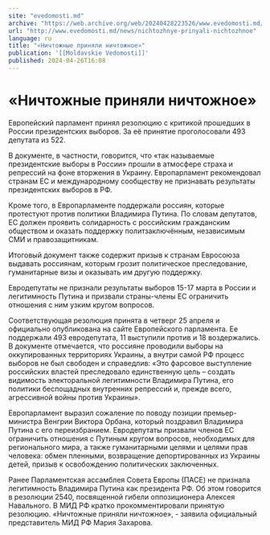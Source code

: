 ```yaml
---
site: "evedomosti.md"
archive: "https://web.archive.org/web/20240428223526/www.evedomosti.md/news/nichtozhnye-prinyali-nichtozhnoe"
url: "http://www.evedomosti.md/news/nichtozhnye-prinyali-nichtozhnoe"
language: ru
title: "«Ничтожные приняли ничтожное»"
publication: '[[Moldavskie Vedomosti]]'
published: 2024-04-26T16:08
---
```


# «Ничтожные приняли ничтожное»

Европейский парламент принял резолюцию с критикой прошедших в России президентских выборов. За её принятие проголосовали 493 депутата из 522.

В документе, в частности, говорится, что «так называемые президентские выборы в России» прошли в атмосфере страха и репрессий на фоне вторжения в Украину. Европарламент рекомендовал странам ЕС и международному сообществу не признавать результаты президентских выборов в РФ.

Кроме того, в Европарламенте поддержали россиян, которые протестуют против политики Владимира Путина. По словам депутатов, ЕС должен проявить солидарность с российским гражданским обществом и оказать поддержку политзаключённым, независимым СМИ и правозащитникам.

Итоговый документ также содержит призыв к странам Евросоюза выдавать россиянам, которым грозит политическое преследование, гуманитарные визы и оказывать им другую поддержку.

Евродепутаты не признали результаты выборов 15-17 марта в России и легитимность Путина и призвали страны-члены ЕС ограничить отношения с ним узким кругом вопросов.

Соответствующая резолюция принята в четверг 25 апреля и официально опубликована на сайте Европейского парламента. Ее поддержали 493 евродепутата, 11 выступили против и 18 воздержались. В документе отмечается, что россияне проводили выборы на оккупированных территориях Украины, а внутри самой РФ процесс выборов не был свободен и справедлив: «Это фарсовое выступление российских властей преследовало единственную цель – создать видимость электоральной легитимности Владимира Путина, его политики беспощадных внутренних репрессий и, прежде всего, агрессивной войны против Украины».

Европарламент выразил сожаление по поводу позиции премьер-министра Венгрии Виктора Орбана, который поздравил Владимира Путина с его переизбранием. Евродепутаты призвали членов ЕС ограничить отношения с Путиным кругом вопросов, необходимых для регионального мира, а также гуманитарными целями и целями прав человека: обмен пленными, возвращение депортированных из Украины детей, призыв к освобождению политических заключенных.

Ранее Парламентская ассамблея Совета Европы (ПАСЕ) не признала легитимность Владимира Путина как президента РФ. Об этом говорится в резолюции 2540, посвященной гибели оппозиционера Алексея Навального. В МИД РФ кратко прокомментировали принятую резолюцию. «Ничтожные приняли ничтожное», - заявила официальный представитель МИД РФ Мария Захарова.